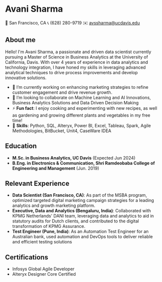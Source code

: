 # Avani Sharma 
📍 San Francisco, CA
📞 (628) 280-9719
✉️ avssharma@ucdavis.edu

## About me
Hello! I'm Avani Sharma, a passionate and driven data scientist currently pursuing a Master of Science in Business Analytics at the University of California, Davis. With over 4 years of experience in data analytics and technology integration, I have honed my skills in leveraging advanced analytical techniques to drive process improvements and develop innovative solutions.
- 🌱 I’m currently working on enhancing marketing strategies to refine customer engagement and drive revenue growth.
- 👯 I’m looking to collaborate on Machine Learning and AI Innovations, Business Analytics Solutions and Data Driven Decision Making
- ⚡ **Fun fact**:  I enjoy cooking and experimenting with new recipes, as well as gardening and growing different plants and vegetables in my free time!
- 💬 **Skills**: Python, SQL, Alteryx, Power BI, Excel, Tableau, Spark, Agile Methodologies, BitBucket, Unit4, CaseWare IDEA

## Education
- **M.Sc. in Business Analytics, UC Davis** (Expected Jun 2024)
- **B.Eng. in Electronics & Communication, Shri Ramdeobaba College of Engineering and Management** (Jun. 2019)

## Relevant Experience
- **Data Scientist (San Francisco, CA)**: As part of the MSBA program, optimized targeted digital marketing campaign strategies for a leading analytics and growth marketing platform.
- **Executive, Data and Analytics (Bengaluru, India)**: Collaborated with KPMG Netherlands' DANI team, leveraging data and analytics to aid in statutory audits for Dutch clients, and contributed to the digital transformation of KPMG Assurance.
- **Test Engineer (Pune, India)**: As an Automation Test Engineer for an Australian bank, used automation and DevOps tools to deliver reliable and efficient testing solutions

## Certifications
- Infosys Global Agile Developer
- Alteryx Designer Core Certified

  
<!---
Avani1297/Avani1297 is a ✨ special ✨ repository because its `README.md` (this file) appears on your GitHub profile.
You can click the Preview link to take a look at your changes.
--->

